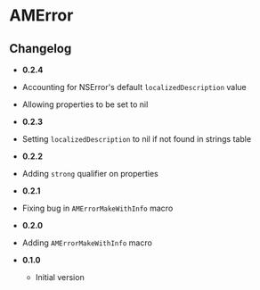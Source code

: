 AMError
=======

## Changelog

- **0.2.4**
 - Accounting for NSError's default `localizedDescription` value
 - Allowing properties to be set to nil

- **0.2.3**
 - Setting `localizedDescription` to nil if not found in strings table

- **0.2.2**
 - Adding `strong` qualifier on properties

- **0.2.1**
 - Fixing bug in `AMErrorMakeWithInfo` macro

- **0.2.0**
 - Adding `AMErrorMakeWithInfo` macro

- **0.1.0**
   - Initial version
